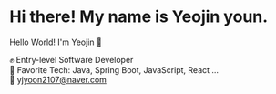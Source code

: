 # Hi there! My name is Yeojin youn.

Hello World! I'm Yeojin 👋

✊ Entry-level Software Developer <br>
💛 Favorite Tech: Java, Spring Boot, JavaScript, React ...<br>
📧 yjyoon2107@naver.com<br>